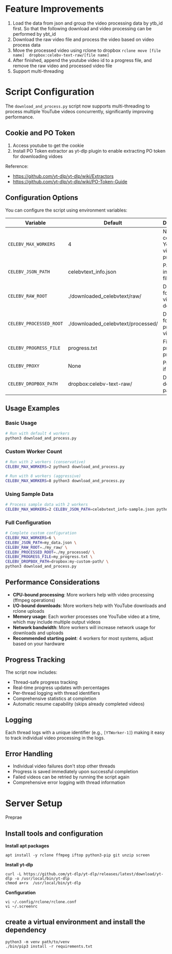 # Feature Improvements

1. Load the data from json and group the video processing data by ytb_id first. So that the following download and video processing can be performed by ybt_id
2. Download the raw video file and process the video based on video process data 
3. Move the processed video using rclone to dropbox `rclone move [file name]  dropbox:celebv-text-raw/[file name]` 
4. After finished, append the youtube video id to a progress file, and remove the raw video and processed video file 
5. Support multi-threading


# Script Configuration

The `download_and_process.py` script now supports multi-threading to process multiple YouTube videos concurrently, significantly improving performance.

## Cookie and PO Token

1. Access youtube to get the cookie
2. Install PO Token extractor as yt-dlp plugin to enable extracting PO token for downloading vidoes

Reference: 

- https://github.com/yt-dlp/yt-dlp/wiki/Extractors
- https://github.com/yt-dlp/yt-dlp/wiki/PO-Token-Guide


## Configuration Options

You can configure the script using environment variables:

| Variable | Default | Description |
|----------|---------|-------------|
| `CELEBV_MAX_WORKERS` | 4 | Number of concurrent YouTube videos to process |
| `CELEBV_JSON_PATH` | celebvtext_info.json | Path to the input JSON file |
| `CELEBV_RAW_ROOT` | ./downloaded_celebvtext/raw/ | Directory for raw video downloads |
| `CELEBV_PROCESSED_ROOT` | ./downloaded_celebvtext/processed/ | Directory for processed videos |
| `CELEBV_PROGRESS_FILE` | progress.txt | File to track processing progress |
| `CELEBV_PROXY` | None | Proxy URL if needed |
| `CELEBV_DROPBOX_PATH` | dropbox:celebv-text-raw/ | Dropbox destination path |

## Usage Examples

### Basic Usage
```bash
# Run with default 4 workers
python3 download_and_process.py
```

### Custom Worker Count
```bash
# Run with 2 workers (conservative)
CELEBV_MAX_WORKERS=2 python3 download_and_process.py

# Run with 8 workers (aggressive)
CELEBV_MAX_WORKERS=8 python3 download_and_process.py
```

### Using Sample Data
```bash
# Process sample data with 2 workers
CELEBV_MAX_WORKERS=2 CELEBV_JSON_PATH=celebvtext_info-sample.json python3 download_and_process.py
```

### Full Configuration
```bash
# Complete custom configuration
CELEBV_MAX_WORKERS=6 \
CELEBV_JSON_PATH=my_data.json \
CELEBV_RAW_ROOT=./my_raw/ \
CELEBV_PROCESSED_ROOT=./my_processed/ \
CELEBV_PROGRESS_FILE=my_progress.txt \
CELEBV_DROPBOX_PATH=dropbox:my-custom-path/ \
python3 download_and_process.py
```

## Performance Considerations

- **CPU-bound processing**: More workers help with video processing (ffmpeg operations)
- **I/O-bound downloads**: More workers help with YouTube downloads and rclone uploads
- **Memory usage**: Each worker processes one YouTube video at a time, which may include multiple output videos
- **Network bandwidth**: More workers will increase network usage for downloads and uploads
- **Recommended starting point**: 4 workers for most systems, adjust based on your hardware

## Progress Tracking

The script now includes:
- Thread-safe progress tracking
- Real-time progress updates with percentages
- Per-thread logging with thread identifiers
- Comprehensive statistics at completion
- Automatic resume capability (skips already completed videos)

## Logging

Each thread logs with a unique identifier (e.g., `[YTWorker-1]`) making it easy to track individual video processing in the logs.

## Error Handling

- Individual video failures don't stop other threads
- Progress is saved immediately upon successful completion
- Failed videos can be retried by running the script again
- Comprehensive error logging with thread information

# Server Setup

Preprae

## Install tools and configuration

__Install apt packages__

```
apt install -y rclone ffmpeg iftop python3-pip git unzip screen
```

__Install yt-dlp__

```
curl -L https://github.com/yt-dlp/yt-dlp/releases/latest/download/yt-dlp -o /usr/local/bin/yt-dlp
chmod a+rx  /usr/local/bin/yt-dlp
```

__Configuration__
```
vi ~/.config/rclone/rclone.conf
vi ~/.screenrc
```

## create a virtual environment and install the dependency

```
python3 -m venv path/to/venv
./bin/pip3 install -r requirements.txt
```